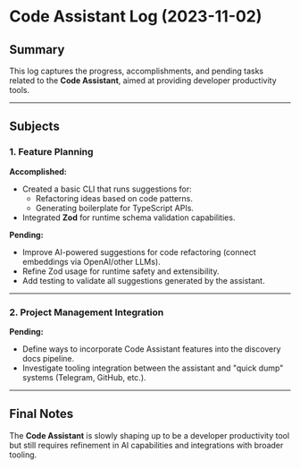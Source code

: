 # Code Assistant Log (2023-11-02)

## Summary
This log captures the progress, accomplishments, and pending tasks related to the **Code Assistant**, aimed at providing developer productivity tools.

---

## Subjects

### 1. Feature Planning

**Accomplished:**
- Created a basic CLI that runs suggestions for:
  - Refactoring ideas based on code patterns.
  - Generating boilerplate for TypeScript APIs.
- Integrated **Zod** for runtime schema validation capabilities.

**Pending:**
- Improve AI-powered suggestions for code refactoring (connect embeddings via OpenAI/other LLMs).
- Refine Zod usage for runtime safety and extensibility.
- Add testing to validate all suggestions generated by the assistant.

---

### 2. Project Management Integration

**Pending:**
- Define ways to incorporate Code Assistant features into the discovery docs pipeline.
- Investigate tooling integration between the assistant and "quick dump" systems (Telegram, GitHub, etc.).

---

## Final Notes
The **Code Assistant** is slowly shaping up to be a developer productivity tool but still requires refinement in AI capabilities and integrations with broader tooling.